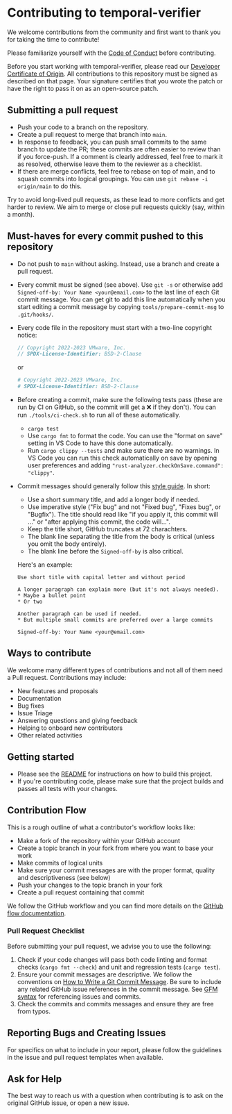 # Contributing to temporal-verifier

We welcome contributions from the community and first want to thank you for taking the time to contribute!

Please familiarize yourself with the [Code of Conduct](https://github.com/vmware-research/temporal-verifier/blob/main/CODE_OF_CONDUCT.md) before contributing.

Before you start working with temporal-verifier, please read our [Developer Certificate of Origin](https://cla.vmware.com/dco). All contributions to this repository must be signed as described on that page. Your signature certifies that you wrote the patch or have the right to pass it on as an open-source patch.

## Submitting a pull request

* Push your code to a branch on the repository.
* Create a pull request to merge that branch into `main`.
* In response to feedback, you can push small commits to the same branch to
  update the PR; these commits are often easier to review than if you
  force-push. If a comment is clearly addressed, feel free to mark it as
  resolved, otherwise leave them to the reviewer as a checklist.
* If there are merge conflicts, feel free to rebase on top of main, and to
  squash commits into logical groupings. You can use `git rebase -i origin/main`
  to do this.

Try to avoid long-lived pull requests, as these lead to more conflicts and get
harder to review. We aim to merge or close pull requests quickly (say, within a
month).

## Must-haves for every commit pushed to this repository

* Do not push to `main` without asking. Instead, use a branch and create a pull request.
* Every commit must be signed (see above). Use `git -s` or otherwise add
  `Signed-off-by: Your Name <your@email.com>` to the last line of each Git
  commit message. You can get git to add this line automatically when you start
  editing a commit message by copying `tools/prepare-commit-msg` to `.git/hooks/`.
* Every code file in the repository must start with a two-line copyright notice:
  ```rust
  // Copyright 2022-2023 VMware, Inc.
  // SPDX-License-Identifier: BSD-2-Clause
  ```
  or
  ```python
  # Copyright 2022-2023 VMware, Inc.
  # SPDX-License-Identifier: BSD-2-Clause
  ```
* Before creating a commit, make sure the following tests pass (these are run by CI on GitHub, so the commit will get a :x: if they don't). You can run `./tools/ci-check.sh` to run all of these automatically.
  * `cargo test`
  * Use `cargo fmt` to format the code. You can use the "format on save" setting in VS Code to have this done automatically.
  * Run `cargo clippy --tests` and make sure there are no warnings. In VS Code you can run this check automatically on save by opening user preferences and adding `"rust-analyzer.checkOnSave.command": "clippy"`.
* Commit messages should generally follow this [style guide](http://chris.beams.io/posts/git-commit/). In short:
  * Use a short summary title, and add a longer body if needed.
  * Use imperative style ("Fix bug" and not "Fixed bug", "Fixes bug", or "Bugfix"). The title should read like "if you apply it, this commit will ..." or "after applying this commit, the code will...".
  * Keep the title short, GitHub truncates at 72 charachters.
  * The blank line separating the title from the body is critical (unless you omit the body entirely).
  * The blank line before the `Signed-off-by` is also critical.

   Here's an example:
  ```
  Use short title with capital letter and without period

  A longer paragraph can explain more (but it's not always needed).
  * Maybe a bullet point
  * Or two

  Another paragraph can be used if needed.
  * But multiple small commits are preferred over a large commits

  Signed-off-by: Your Name <your@email.com>
  ```

## Ways to contribute

We welcome many different types of contributions and not all of them need a Pull request. Contributions may include:

* New features and proposals
* Documentation
* Bug fixes
* Issue Triage
* Answering questions and giving feedback
* Helping to onboard new contributors
* Other related activities

## Getting started

* Please see the [README](https://github.com/vmware-research/temporal-verifier/blob/main/README.md) for instructions on how to build this project.
* If you're contributing code, please make sure that the project builds and passes all tests with your changes.

## Contribution Flow

This is a rough outline of what a contributor's workflow looks like:

* Make a fork of the repository within your GitHub account
* Create a topic branch in your fork from where you want to base your work
* Make commits of logical units
* Make sure your commit messages are with the proper format, quality and descriptiveness (see below)
* Push your changes to the topic branch in your fork
* Create a pull request containing that commit

We follow the GitHub workflow and you can find more details on the [GitHub flow documentation](https://docs.github.com/en/get-started/quickstart/github-flow).

### Pull Request Checklist

Before submitting your pull request, we advise you to use the following:

1. Check if your code changes will pass both code linting and format checks (`cargo fmt --check`) and unit and regression tests (`cargo test`).
2. Ensure your commit messages are descriptive. We follow the conventions on [How to Write a Git Commit Message](http://chris.beams.io/posts/git-commit/). Be sure to include any related GitHub issue references in the commit message. See [GFM syntax](https://guides.github.com/features/mastering-markdown/#GitHub-flavored-markdown) for referencing issues and commits.
3. Check the commits and commits messages and ensure they are free from typos.

## Reporting Bugs and Creating Issues

For specifics on what to include in your report, please follow the guidelines in the issue and pull request templates when available.

## Ask for Help

The best way to reach us with a question when contributing is to ask on the original GitHub issue, or open a new issue.
